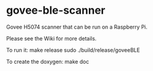 # govee-ble-scanner
Govee H5074 scanner that can be run on a Raspberry Pi. 

Please see the Wiki for more details.

To run it: 
make release
sudo ./build/release/goveeBLE

To create the doxygen:
make doc
